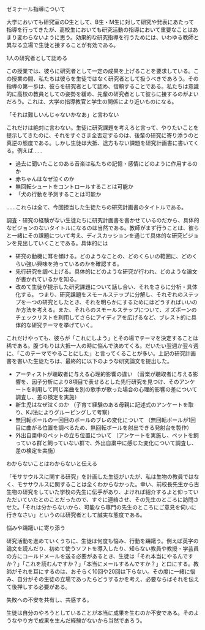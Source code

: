 ゼミナール指導について

大学においても研究室のD生として、B生・M生に対して研究や発表にあたって指導を行ってきたが、高校生においても研究活動の指導において重要なことはあまり変わらないように思う。効果的な研究指導を行うためには、いわゆる教師と異なる立場で生徒と接することが有効である。



1人の研究者として認める

この授業では、彼らに研究者として一定の成果を上げることを要求している。この授業の間、私たちは彼らを生徒ではなく研究者として扱うべきであろう。その指導の第一歩は、彼らを研究者として認め、信頼することである。私たちは意識的に高校の教員としての姿勢を緩め、先輩の研究者として彼らに接するのがよいだろう。これは、大学の指導教官と学生の関係により近いものになる。



「それは難しいんじゃないかなあ」と言わない

これだけは絶対に言わない。生徒に研究課題を考えろと言って、やりたいことを提示してきたのに、それをすぐさま全否定するのは、後輩の研究に寄り添うのと真逆の態度である。しかし生徒は大抵、途方もない課題を研究計画書に書いてくる。例えば……

- 過去に聞いたことのある音楽は私たちの記憶・感情にどのように作用するのか
- 赤ちゃんはなぜ泣くのか
- 無回転シュートをコントロールすることは可能か
- 「犬の行動を予測することは可能か

……これらは全て、今回担当した生徒たちの研究計画書のタイトルである。

調査・研究の経験がない生徒たちに研究計画書を書かせているのだから、具体的なビジョンのないタイトルになるのは当然である。教師がまず行うことは、彼らと一緒にその課題について考え、ディスカッションを通じて具体的な研究ビジョンを見出していくことである。具体的には

- 研究の動機に耳を傾ける。どのようなことの、どのくらいの範囲に、どのくらい強い興味を持っているのかを確認する。
- 先行研究を調べ上げる。具体的にどのような研究が行われ、どのような論文が書かれているかを知る。
- 改めて生徒が提示した研究課題について話し合い、それをさらに分析・具体化する。
  つまり、研究課題をスモールステップに分解し、それぞれのステップを一つの研究としたとき、それを明らかにするためにはどうすればいいのか方法を考える。また、それらのスモールステップについて、オズボーンのチェックリストを利用してさらにアイディアを広げるなど、ブレスト的に具体的な研究テーマを挙げていく。

これだけやっても、彼らが「これにしよう」とその場でテーマを決定することは稀である。腹づもりは大抵一人の時に悩んで決めてくる。だいたい翌週か翌々週に、「このテーマでやることにした」と言ってくることが多い。上記の研究計画書を書いた生徒たちは、最終的に以下のような研究論文を提出した。

- アーティストが聴取者に与える心理的影響の違い
  （音楽が聴取者に与える影響を、因子分析により8項目で表せるとした先行研究を見つけ、そのアンケートを利用して同じ楽曲を別の歌手が歌った場合の心理的影響の差について調査し、差の検定を実施）
- 新生児はなぜ泣くのか
  （子育て経験のある母親に記述式のアンケートを取り、KJ法によりグルーピングして考察）
- 無回転ボールの一回目のボールのブレの変化について
  （無回転ボールが1回目に曲がる位置を調べるため、無回転ボールを射出できる発射台を製作）
- 外出自粛中のペットの立ち位置について
  （アンケートを実施し、ペットを飼っている群と飼っていない群で、外出自粛中に感じた変化について調査し、差の検定を実施）



わからないことはわからないと伝える

「モササウルスに関する研究」を計画した生徒がいたが、私は生物の教員ではなく、モササウルスに関することは全くわからなかった。幸い、前校長先生から古生物の研究をしていた学校の先生に伝手があり、よければ紹介するよと仰っていただいていたとのことだったので、すぐに連絡させ、その先生のところに訪問させた。「それは分からないから、可能なら専門の先生のところにご意見を伺いに行きなさい」というのは研究者として誠実な態度である。



悩みや躊躇いに寄り添う

研究活動を進めていくうちに、生徒は何度も悩み、行動を躊躇う。例えば英字の論文を読んだり、初めて使うソフトを導入したり、知らない教員や教授・学芸員の方にコールドメールを送る必要があるとき、生徒は「それ本当にやるんですか？」「これを読むんですか？」「本当にメールするんですか？」と口にする。教師がそれを耳にするのは、おそらく10回や20回は下らない。その度に一緒に悩み、自分がその生徒の立場であったらどうするかを考え、必要ならばそれを伝えて後押しする必要がある。



失敗への不安を共有し、共感する。

生徒は自分のやろうとしていることが本当に成果を生むのか不安である。そのようなやり方で成果を生んだ経験がないから当然であろう。